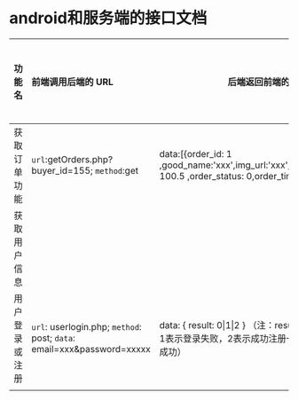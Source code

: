 
# android和服务端的接口文档
| 功能名     | 前端调用后端的 URL                              | 后端返回前端的数据                                | 备注   | 后端是否完成 |      |
| ------- | :--------------------------------------- | ---------------------------------------- | ---- | ------ | ---- |
| 获取订单功能  | `url`:getOrders.php?buyer_id=155; `method`:get | data:[{order_id: 1 ,good_name:'xxx',img_url:'xxx',amount:2,unit_price: 100.5 ,order_status: 0,order_time:'xxx'},{...}] | 无    | 否      |      |
| 获取用户信息  |                                          |                                          |      |        |      |
| 用户登录或注册 | `url`: userlogin.php; `method`: post; `data`: email=xxx&password=xxxxx | data: { result: 0\|1\|2 } （注：result为0表示登录成功，1表示登录失败，2表示成功注册一个新的账户并且登录成功） |      | 否      |      |
|         |                                          |                                          |      |        |      |


